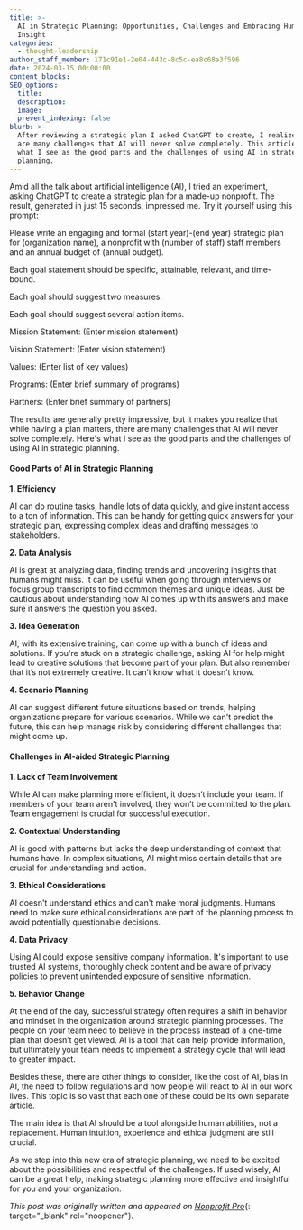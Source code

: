 ```yaml
---
title: >-
  AI in Strategic Planning: Opportunities, Challenges and Embracing Human
  Insight
categories:
  - thought-leadership
author_staff_member: 171c91e1-2e04-443c-8c5c-ea8c68a3f596
date: 2024-03-15 00:00:00
content_blocks:
SEO_options:
  title:
  description:
  image:
  prevent_indexing: false
blurb: >-
  After reviewing a strategic plan I asked ChatGPT to create, I realize there
  are many challenges that AI will never solve completely. This article explains
  what I see as the good parts and the challenges of using AI in strategic
  planning.
---
```

Amid all the talk about artificial intelligence (AI), I tried an experiment, asking ChatGPT to create a strategic plan for a made-up nonprofit. The result, generated in just 15 seconds, impressed me. Try it yourself using this prompt:

Please write an engaging and formal (start year)-(end year) strategic plan for (organization name), a nonprofit with (number of staff) staff members and an annual budget of (annual budget).

Each goal statement should be specific, attainable, relevant, and time-bound.

Each goal should suggest two measures.

Each goal should suggest several action items.

Mission Statement: (Enter mission statement)

Vision Statement: (Enter vision statement)

Values: (Enter list of key values)

Programs: (Enter brief summary of programs)

Partners: (Enter brief summary of partners)

The results are generally pretty impressive, but it makes you realize that while having a plan matters, there are many challenges that AI will never solve completely. Here's what I see as the good parts and the challenges of using AI in strategic planning.

#### **Good Parts of AI in Strategic Planning**

**1\. Efficiency**

AI can do routine tasks, handle lots of data quickly, and give instant access to a ton of information. This can be handy for getting quick answers for your strategic plan, expressing complex ideas and drafting messages to stakeholders.

**2\. Data Analysis**

AI is great at analyzing data, finding trends and uncovering insights that humans might miss. It can be useful when going through interviews or focus group transcripts to find common themes and unique ideas. Just be cautious about understanding how AI comes up with its answers and make sure it answers the question you asked.

**3\. Idea Generation**

AI, with its extensive training, can come up with a bunch of ideas and solutions. If you're stuck on a strategic challenge, asking AI for help might lead to creative solutions that become part of your plan. But also remember that it’s not extremely creative. It can’t know what it doesn’t know.

**4\. Scenario Planning**

AI can suggest different future situations based on trends, helping organizations prepare for various scenarios. While we can't predict the future, this can help manage risk by considering different challenges that might come up.

#### **Challenges in AI-aided Strategic Planning**

**1\. Lack of Team Involvement**

While AI can make planning more efficient, it doesn’t include your team. If members of your team aren't involved, they won’t be committed to the plan. Team engagement is crucial for successful execution.

**2\. Contextual Understanding**

AI is good with patterns but lacks the deep understanding of context that humans have. In complex situations, AI might miss certain details that are crucial for understanding and action.

**3\. Ethical Considerations**

AI doesn't understand ethics and can't make moral judgments. Humans need to make sure ethical considerations are part of the planning process to avoid potentially questionable decisions.

**4\. Data Privacy**

Using AI could expose sensitive company information. It's important to use trusted AI systems, thoroughly check content and be aware of privacy policies to prevent unintended exposure of sensitive information.

**5\. Behavior Change**

At the end of the day, successful strategy often requires a shift in behavior and mindset in the organization around strategic planning processes. The people on your team need to believe in the process instead of a one-time plan that doesn’t get viewed. AI is a tool that can help provide information, but ultimately your team needs to implement a strategy cycle that will lead to greater impact.

Besides these, there are other things to consider, like the cost of AI, bias in AI, the need to follow regulations and how people will react to AI in our work lives. This topic is so vast that each one of these could be its own separate article.

The main idea is that AI should be a tool alongside human abilities, not a replacement. Human intuition, experience and ethical judgment are still crucial.

As we step into this new era of strategic planning, we need to be excited about the possibilities and respectful of the challenges. If used wisely, AI can be a great help, making strategic planning more effective and insightful for you and your organization.

*This post was originally written and appeared on* [*Nonprofit Pro*](https://www.nonprofitpro.com/post/ai-in-strategic-planning-opportunities-challenges-and-embracing-human-insight/){: target="_blank" rel="noopener"}*.*